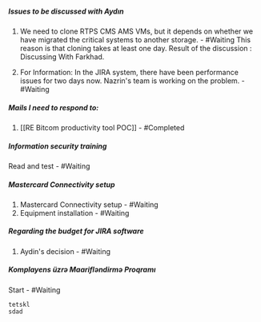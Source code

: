 ##### Issues to be discussed with Aydın
1. We need to clone RTPS CMS AMS VMs, but it depends on whether we have migrated the critical systems to another storage. - #Waiting 
This reason is that cloning takes at least one day. 
Result of the discussion  : Discussing With Farkhad. 

2. For Information: In the JIRA system, there have been performance issues for two days now. Nazrin's team is working on the problem. - #Waiting 
##### Mails I need to respond to:
1. [[RE Bitcom productivity tool POC]] - #Completed 
##### Information security training
Read and test - #Waiting 
##### Mastercard Connectivity setup
1. Mastercard Connectivity setup - #Waiting 
2. Equipment installation - #Waiting 
##### Regarding the budget for JIRA software
1. Aydin's decision - #Waiting 

##### Komplayens üzrə Maarifləndirmə Proqramı
Start - #Waiting 



```
tetskl
sdad
```
